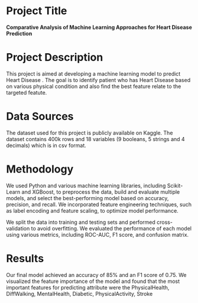 
# Project Title

**Comparative Analysis of Machine Learning Approaches for Heart Disease Prediction**

# Project Description

This project is aimed at developing a machine learning model to predict Heart Disease . The goal is to identify patient who has Heart Disease based on various physical condition and also find the best feature relate to the targeted featute.

# Data Sources

The dataset used for this project is publicly available on Kaggle. The dataset contains 400k rows and 18 variables (9 booleans, 5 strings and 4 decimals) which is in csv format.

# Methodology

We used Python and various machine learning libraries, including Scikit-Learn and XGBoost, to preprocess the data, build and evaluate multiple models, and select the best-performing model based on accuracy, precision, and recall. We incorporated feature engineering techniques, such as label encoding and feature scaling, to optimize model performance.

We split the data into training and testing sets and performed cross-validation to avoid overfitting. We evaluated the performance of each model using various metrics, including ROC-AUC, F1 score, and confusion matrix.

# Results

Our final model achieved an accuracy of 85% and an F1 score of 0.75. We visualized the feature importance of the model and found that the most important features for predicting attribute were the PhysicalHealth, DiffWalking, MentalHealth, Diabetic, PhysicalActivity, Stroke
